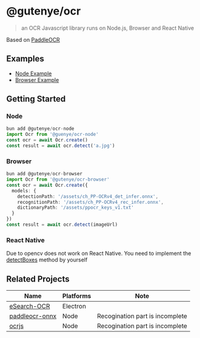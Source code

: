 # @gutenye/ocr

> an OCR Javascript library runs on Node.js, Browser and React Native

Based on [PaddleOCR](https://github.com/PaddlePaddle/PaddleOCR)

## Examples

- [Node Example](./examples/node/README.md)
- [Browser Example](./examples/browser/README.md)

## Getting Started

### Node

```ts
bun add @gutenye/ocr-node
import Ocr from '@guenye/ocr-node'
const ocr = await Ocr.create()
const result = await ocr.detect('a.jpg')
```

### Browser

```ts
bun add @gutenye/ocr-browser
import Ocr from '@gutenye/ocr-browser'
const ocr = await Ocr.create({
  models: {
    detectionPath: '/assets/ch_PP-OCRv4_det_infer.onnx',
    recognitionPath: '/assets/ch_PP-OCRv4_rec_infer.onnx',
    dictionaryPath: '/assets/ppocr_keys_v1.txt'
  }
})
const result = await ocr.detect(imageUrl)
```

### React Native

Due to opencv does not work on React Native. You need to implement the [detectBoxes](./packages/common/src/splitIntoLineImages.ts) method by yourself

## Related Projects

| Name                                                           | Platforms | Note                            |
| -------------------------------------------------------------- | --------- | ------------------------------- |
| [eSearch-OCR](https://github.com/xushengfeng/eSearch-OCR)      | Electron  |                                 |
| [paddleocr-onnx](https://github.com/backrunner/paddleocr-onnx) | Node      | Recogination part is incomplete |
| [ocrjs](https://github.com/SOVLOOKUP/ocrjs)                    | Node      | Recogination part is incomplete |
